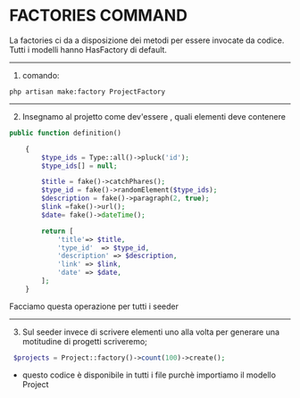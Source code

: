 # FACTORIES COMMAND

La factories ci da a disposizione dei metodi per essere invocate da codice.
Tutti i modelli hanno HasFactory di default.

---

1. comando:

```
php artisan make:factory ProjectFactory

```

---

2. Insegnamo al projetto come dev'essere , quali elementi deve contenere

```php
public function definition()

    {
        $type_ids = Type::all()->pluck('id');
        $type_ids[] = null;

        $title = fake()->catchPhares();
        $type_id = fake()->randomElement($type_ids);
        $description = fake()->paragraph(2, true);
        $link =fake()->url();
        $date= fake()->dateTime();

        return [
            'title'=> $title,
            'type_id'  => $type_id,
            'description' => $description,
            'link' => $link,
            'date' => $date,
        ];
    }

```

Facciamo questa operazione per tutti i seeder

---

3. Sul seeder invece di scrivere elementi uno alla volta per generare una motitudine di progetti scriveremo;

```php
 $projects = Project::factory()->count(100)->create();

```

-   questo codice è disponibile in tutti i file purchè importiamo il modello Project
